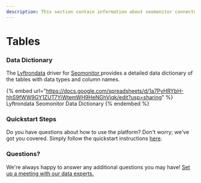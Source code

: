 ```yaml
---
description: This section contain information about seomonitor connector tables information
---
```


# Tables

### Data Dictionary

The [Lyftrondata](https://www.lyftrondata.com/) driver for [Seomonitor](https://www.lyftrondata.com/integration/seomonitor/)[ ](https://www.lyftrondata.com/integration/seomonitor/)provides a detailed data dictionary of the tables with data types and column names.

{% embed url="https://docs.google.com/spreadsheets/d/1a7PyHRYbH-hhS9fWW9GY1ZUT7YiWtemWH9HeNGhVjqk/edit?usp=sharing" %}
Lyftrondata Seomonitor Data Dictionary
{% endembed %}

### Quickstart Steps

Do you have questions about how to use the platform? Don't worry; we've got you covered. Simply follow the quickstart instructions [here](../../../../quickstart-steps.md).

### Questions? <a href="#questions" id="questions"></a>

We're always happy to answer any additional questions you may have! [Set up a meeting with our data experts.](https://www.lyftrondata.com/book-a-meeting/)

